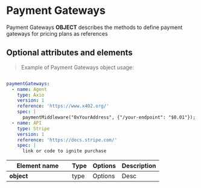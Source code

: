 # Payment Gateways

Payment Gateways **OBJECT** describes the methods to define payment gateways for pricing plans as references

## Optional attributes and elements

> Example of Payment Gateways object usage:

```yml

paymentGateways:
  - name: Agent
    type: Axio
    version: 1
    reference: 'https://www.x402.org/'
    spec: |
      paymentMiddleware("0xYourAddress", {"/your-endpoint": "$0.01"});
  - name: API
    type: Stripe
    version: 1
    reference: 'https://docs.stripe.com/'
    spec: |
      link or code to ignite purchase

```

| <div style="width:150px">Element name</div>   | Type  | Options  | Description  |
|---|---|---|---|
| **object** | type | Options | Desc |
